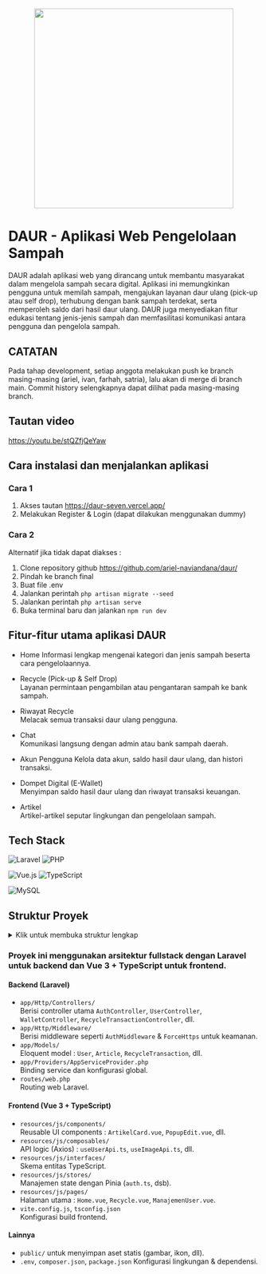 <h1 align="center">
    <img width="400px" src="https://github.com/user-attachments/assets/5c5cd5db-64f8-45f4-a5d7-2890c3d52bcc">
</h1>

# DAUR - Aplikasi Web Pengelolaan Sampah
<p allign="justify">
DAUR adalah aplikasi web yang dirancang untuk membantu masyarakat dalam mengelola sampah secara digital. Aplikasi ini memungkinkan pengguna untuk memilah sampah, mengajukan layanan daur ulang (pick-up atau self drop), terhubung dengan bank sampah terdekat, serta memperoleh saldo dari hasil daur ulang. DAUR juga menyediakan fitur edukasi tentang jenis-jenis sampah dan memfasilitasi komunikasi antara pengguna dan pengelola sampah.
</p>

## CATATAN
Pada tahap development, setiap anggota melakukan push ke branch masing-masing (ariel, ivan, farhah, satria), lalu akan di merge di branch main. Commit history selengkapnya dapat dilihat pada masing-masing branch.

## Tautan video
<a>https://youtu.be/stQZfjQeYaw</a>

## Cara instalasi dan menjalankan aplikasi
### Cara 1
1. Akses tautan https://daur-seven.vercel.app/ 
2. Melakukan Register & Login (dapat dilakukan menggunakan dummy)

### Cara 2
Alternatif jika tidak dapat diakses : 
1. Clone repository github https://github.com/ariel-naviandana/daur/
2. Pindah ke branch final
2. Buat file .env
3. Jalankan perintah
  ```php artisan migrate --seed```
4. Jalankan perintah
  ```php artisan serve```
5. Buka terminal baru dan jalankan
```npm run dev```

## Fitur-fitur utama aplikasi DAUR
- Home
  Informasi lengkap mengenai kategori dan jenis sampah beserta cara pengelolaannya.

- Recycle (Pick-up & Self Drop)  
  Layanan permintaan pengambilan atau pengantaran sampah ke bank sampah.

- Riwayat Recycle  
  Melacak semua transaksi daur ulang pengguna.

- Chat  
  Komunikasi langsung dengan admin atau bank sampah daerah.

- Akun Pengguna
  Kelola data akun, saldo hasil daur ulang, dan histori transaksi.

- Dompet Digital (E-Wallet)  
  Menyimpan saldo hasil daur ulang dan riwayat transaksi keuangan.

- Artikel  
  Artikel-artikel seputar lingkungan dan pengelolaan sampah.


## Tech Stack
![Laravel](https://img.shields.io/badge/laravel-%23FF2D20.svg?style=for-the-badge&logo=laravel&logoColor=white)
![PHP](https://img.shields.io/badge/php-%23777BB4.svg?style=for-the-badge&logo=php&logoColor=white)

![Vue.js](https://img.shields.io/badge/vuejs-%2335495e.svg?style=for-the-badge&logo=vuedotjs&logoColor=%234FC08D)
![TypeScript](https://img.shields.io/badge/typescript-%23007ACC.svg?style=for-the-badge&logo=typescript&logoColor=white)

![MySQL](https://img.shields.io/badge/mysql-4479A1.svg?style=for-the-badge&logo=mysql&logoColor=white)


## Struktur Proyek

<details>
<summary>Klik untuk membuka struktur lengkap</summary>

```
📦app
 ┣ 📂Http
 ┃ ┣ 📂Controllers
 ┃ ┃ ┣ 📜AdminPageController.php
 ┃ ┃ ┣ 📜ArticleController.php
 ┃ ┃ ┣ 📜AuthController.php
 ┃ ┃ ┣ 📜BankController.php
 ┃ ┃ ┣ 📜CategoryController.php
 ┃ ┃ ┣ 📜ChatController.php
 ┃ ┃ ┣ 📜Controller.php
 ┃ ┃ ┣ 📜PageController.php
 ┃ ┃ ┣ 📜RecycleTransactionController.php
 ┃ ┃ ┣ 📜RecycleTransactionItemController.php
 ┃ ┃ ┣ 📜UserController.php
 ┃ ┃ ┣ 📜WalletController.php
 ┃ ┃ ┣ 📜WalletTransactionController.php
 ┃ ┃ ┗ 📜WasteTypeController.php
 ┃ ┗ 📂Middleware
 ┃ ┃ ┣ 📜AuthMiddleware.php
 ┃ ┃ ┣ 📜ForceHttps.php
 ┃ ┃ ┣ 📜NoCacheMiddleware.php
 ┃ ┃ ┗ 📜RedirectToHome.php
 ┣ 📂Models
 ┃ ┣ 📜Article.php
 ┃ ┣ 📜Bank.php
 ┃ ┣ 📜Category.php
 ┃ ┣ 📜Chat.php
 ┃ ┣ 📜RecycleTransaction.php
 ┃ ┣ 📜RecycleTransactionItem.php
 ┃ ┣ 📜User.php
 ┃ ┣ 📜Wallet.php
 ┃ ┣ 📜WalletTransaction.php
 ┃ ┗ 📜WasteType.php
 ┗ 📂Providers
 ┃ ┗ 📜AppServiceProvider.php
📦public
 ┣ 📂build
 ┃ ┣ 📂assets
 ┃ ┗ 📜manifest.json
 ┣ 📂images
 ┃ ┣ 📜artikel2.jpg
 ┃ ┣ 📜Artikel3.png
 ┃ ┣ 📜artikel4.jpg
 ┃ ┣ 📜artikel5.jpg
 ┃ ┣ 📜back-btn.svg
 ┃ ┣ 📜camera-icon.svg
 ┃ ┣ 📜edit.png
 ┃ ┣ 📜hero-image.png
 ┃ ┣ 📜ic-transaction.svg
 ┃ ┣ 📜icon-upload.svg
 ┃ ┣ 📜icon_article.svg
 ┃ ┣ 📜icon_history.svg
 ┃ ┣ 📜icon_plus.svg
 ┃ ┣ 📜ic_chat.svg
 ┃ ┣ 📜ic_jenis_aluminium.svg
 ┃ ┣ 📜ic_jenis_alumunium.svg
 ┃ ┣ 📜ic_jenis_besi.svg
 ┃ ┣ 📜ic_jenis_botol_kaca.svg
 ┃ ┣ 📜ic_jenis_botol_plastik.svg
 ┃ ┣ 📜ic_jenis_kardus.svg
 ┃ ┣ 📜ic_jenis_kertas.svg
 ┃ ┣ 📜ic_manajemen_user.svg
 ┃ ┣ 📜ic_search.svg
 ┃ ┣ 📜image.png
 ┃ ┣ 📜langkah1.svg
 ┃ ┣ 📜langkah2.svg
 ┃ ┣ 📜langkah3.svg
 ┃ ┣ 📜langkah4.svg
 ┃ ┣ 📜list-icon.png
 ┃ ┣ 📜logo-daur.png
 ┃ ┣ 📜marker-icon-2x.png
 ┃ ┣ 📜marker-icon.png
 ┃ ┣ 📜marker-shadow.png
 ┃ ┣ 📜money-in.svg
 ┃ ┣ 📜money-out.svg
 ┃ ┣ 📜money.png
 ┃ ┣ 📜people.png
 ┃ ┣ 📜profile-icon.svg
 ┃ ┣ 📜profile-pict-holder.svg
 ┃ ┣ 📜recycle-image.png
 ┃ ┣ 📜send-icon.svg
 ┃ ┣ 📜transfer.png
 ┃ ┣ 📜trash.png
 ┃ ┣ 📜user-icon.png
 ┃ ┗ 📜withdraw-icon.svg
 ┣ 📜.htaccess
 ┣ 📜favicon.ico
 ┣ 📜index.php
 ┗ 📜robots.txt
📦resources
 ┣ 📂css
 ┃ ┗ 📜app.css
 ┣ 📂js
 ┃ ┣ 📂components
 ┃ ┃ ┣ 📜ArtikelCard.vue
 ┃ ┃ ┣ 📜BankCard.vue
 ┃ ┃ ┣ 📜CategoryCard.vue
 ┃ ┃ ┣ 📜CategoryList.vue
 ┃ ┃ ┣ 📜ChatList.vue
 ┃ ┃ ┣ 📜ChatWindow.vue
 ┃ ┃ ┣ 📜FormArticle.vue
 ┃ ┃ ┣ 📜InfoCard.vue
 ┃ ┃ ┣ 📜ManajemenArtikelCard.vue
 ┃ ┃ ┣ 📜ManajemenCategory.vue
 ┃ ┃ ┣ 📜ManajemenWasteType.vue
 ┃ ┃ ┣ 📜MessageInput.vue
 ┃ ┃ ┣ 📜MutasiSaldoCard.vue
 ┃ ┃ ┣ 📜Navbar.vue
 ┃ ┃ ┣ 📜PermintaanPenarikanCard.vue
 ┃ ┃ ┣ 📜PopupConfirm.vue
 ┃ ┃ ┣ 📜PopupDelete.vue
 ┃ ┃ ┣ 📜PopupDeleteArticle.vue
 ┃ ┃ ┣ 📜PopupDetailRecycle.vue
 ┃ ┃ ┣ 📜PopupDetailSampah.vue
 ┃ ┃ ┣ 📜PopupEdit.vue
 ┃ ┃ ┣ 📜PopupEditArticle.vue
 ┃ ┃ ┣ 📜PopupEditRole.vue
 ┃ ┃ ┣ 📜PopupFormBank.vue
 ┃ ┃ ┣ 📜PopupFormCategory.vue
 ┃ ┃ ┣ 📜PopupFormWasteType.vue
 ┃ ┃ ┣ 📜PopupNotifikasi.vue
 ┃ ┃ ┣ 📜PopupSimpanProfile.vue
 ┃ ┃ ┣ 📜PopupWithdrawal.vue
 ┃ ┃ ┣ 📜ProfileIcon.vue
 ┃ ┃ ┣ 📜RecycleCard.vue
 ┃ ┃ ┣ 📜SaldoCard.vue
 ┃ ┃ ┣ 📜SaldoKeluarCard.vue
 ┃ ┃ ┣ 📜SaldoMasukCard.vue
 ┃ ┃ ┣ 📜TransactionCard.vue
 ┃ ┃ ┣ 📜UserStatCard.vue
 ┃ ┃ ┗ 📜WasteTypeCard.vue
 ┃ ┣ 📂composables
 ┃ ┃ ┣ 📜useArticleApi.ts
 ┃ ┃ ┣ 📜useAuthApi.ts
 ┃ ┃ ┣ 📜useBankApi.ts
 ┃ ┃ ┣ 📜useCategoryApi.ts
 ┃ ┃ ┣ 📜useChatApi.ts
 ┃ ┃ ┣ 📜useCsrf.ts
 ┃ ┃ ┣ 📜useImageApi.ts
 ┃ ┃ ┣ 📜useRecycleTransactionApi.ts
 ┃ ┃ ┣ 📜useRecycleTransactionItemApi.ts
 ┃ ┃ ┣ 📜useUserApi.ts
 ┃ ┃ ┣ 📜useWalletApi.ts
 ┃ ┃ ┣ 📜useWalletTransactionApi.ts
 ┃ ┃ ┗ 📜useWasteTypeApi.ts
 ┃ ┣ 📂helpers
 ┃ ┃ ┣ 📜axios.ts
 ┃ ┃ ┗ 📜theme.ts
 ┃ ┣ 📂interfaces
 ┃ ┃ ┣ 📜Article.ts
 ┃ ┃ ┣ 📜Bank.ts
 ┃ ┃ ┣ 📜Category.ts
 ┃ ┃ ┣ 📜Chat.ts
 ┃ ┃ ┣ 📜RecycleTransaction.ts
 ┃ ┃ ┣ 📜RecycleTransactionItem.ts
 ┃ ┃ ┣ 📜User.ts
 ┃ ┃ ┣ 📜Wallet.ts
 ┃ ┃ ┣ 📜WalletTransaction.ts
 ┃ ┃ ┗ 📜WasteType.ts
 ┃ ┣ 📂pages
 ┃ ┃ ┣ 📜Artikel.vue
 ┃ ┃ ┣ 📜Chat.vue
 ┃ ┃ ┣ 📜Home.vue
 ┃ ┃ ┣ 📜HomeAdmin.vue
 ┃ ┃ ┣ 📜Login.vue
 ┃ ┃ ┣ 📜ManajemenArtikel.vue
 ┃ ┃ ┣ 📜ManajemenBank.vue
 ┃ ┃ ┣ 📜ManajemenRecycle.vue
 ┃ ┃ ┣ 📜ManajemenSaldo.vue
 ┃ ┃ ┣ 📜ManajemenSampah.vue
 ┃ ┃ ┣ 📜ManajemenUser.vue
 ┃ ┃ ┣ 📜Profile.vue
 ┃ ┃ ┣ 📜Recycle.vue
 ┃ ┃ ┣ 📜Register.vue
 ┃ ┃ ┣ 📜RiwayatRecycle.vue
 ┃ ┃ ┗ 📜Saldo.vue
 ┃ ┣ 📂stores
 ┃ ┃ ┗ 📜auth.ts
 ┃ ┣ 📜app.ts
 ┃ ┗ 📜bootstrap.js
 ┗ 📂views
 ┃ ┣ 📜admin-users.blade.php
 ┃ ┣ 📜artikel.blade.php
 ┃ ┣ 📜chat.blade.php
 ┃ ┣ 📜home-admin.blade.php
 ┃ ┣ 📜home.blade.php
 ┃ ┣ 📜login.blade.php
 ┃ ┣ 📜manajemen-artikel.blade.php
 ┃ ┣ 📜manajemen-bank.blade.php
 ┃ ┣ 📜manajemen-recycle.blade.php
 ┃ ┣ 📜manajemen-saldo.blade.php
 ┃ ┣ 📜manajemen-sampah.blade.php
 ┃ ┣ 📜master.blade.php
 ┃ ┣ 📜profile.blade.php
 ┃ ┣ 📜recycle.blade.php
 ┃ ┣ 📜register.blade.php
 ┃ ┣ 📜riwayat-recycle.blade.php
 ┃ ┗ 📜saldo.blade.php
📦routes
 ┣ 📜console.php
 ┗ 📜web.php
📜.env
📜composer.json
📜package.json
📜tsconfig.js
📜vercel.json
📜vite.config.js
```

</details>

### Proyek ini menggunakan arsitektur **fullstack** dengan **Laravel** untuk backend dan **Vue 3 + TypeScript** untuk frontend.

#### Backend (Laravel)
- `app/Http/Controllers/`  
  Berisi controller utama `AuthController`, `UserController`, `WalletController`, `RecycleTransactionController`, dll.
- `app/Http/Middleware/`  
  Berisi middleware seperti `AuthMiddleware` & `ForceHttps` untuk keamanan.
- `app/Models/`  
  Eloquent model : `User`, `Article`, `RecycleTransaction`, dll.
- `app/Providers/AppServiceProvider.php`  
  Binding service dan konfigurasi global.
- `routes/web.php`  
  Routing web Laravel.

#### Frontend (Vue 3 + TypeScript)
- `resources/js/components/`  
  Reusable UI components : `ArtikelCard.vue`, `PopupEdit.vue`, dll.
- `resources/js/composables/`  
  API logic (Axios) : `useUserApi.ts`, `useImageApi.ts`, dll.
- `resources/js/interfaces/`  
  Skema entitas TypeScript.
- `resources/js/stores/`  
  Manajemen state dengan Pinia (`auth.ts`, dsb).
- `resources/js/pages/`  
  Halaman utama : `Home.vue`, `Recycle.vue`, `ManajemenUser.vue`.
- `vite.config.js`, `tsconfig.json`  
  Konfigurasi build frontend.

#### Lainnya
- `public/`
  untuk menyimpan aset statis (gambar, ikon, dll).
- `.env`, `composer.json`, `package.json`
  Konfigurasi lingkungan & dependensi.
